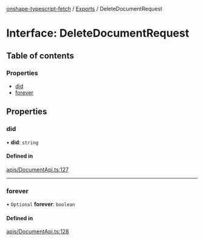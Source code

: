 [onshape-typescript-fetch](../README.md) / [Exports](../modules.md) / DeleteDocumentRequest

# Interface: DeleteDocumentRequest

## Table of contents

### Properties

- [did](DeleteDocumentRequest.md#did)
- [forever](DeleteDocumentRequest.md#forever)

## Properties

### did

• **did**: `string`

#### Defined in

[apis/DocumentApi.ts:127](https://github.com/toebes/onshape-typescript-fetch/blob/3e11ae1/apis/DocumentApi.ts#L127)

___

### forever

• `Optional` **forever**: `boolean`

#### Defined in

[apis/DocumentApi.ts:128](https://github.com/toebes/onshape-typescript-fetch/blob/3e11ae1/apis/DocumentApi.ts#L128)
